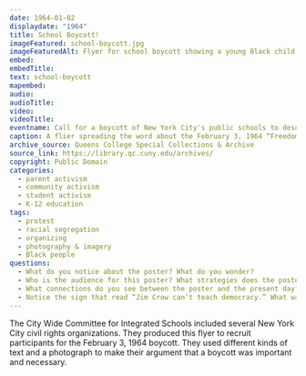 ```yaml
---
date: 1964-01-02
displaydate: "1964"
title: School Boycott!
imageFeatured: school-boycott.jpg
imageFeaturedAlt: Flyer for school boycott showing a young Black child looking through a broken window
embed: 
embedTitle: 
text: school-boycott
mapembed: 
audio: 
audioTitle: 
video: 
videoTitle: 
eventname: Call for a boycott of New York City's public schools to desegregate.
caption: A flier spreading the word about the February 3, 1964 “Freedom Day” school boycott. 
archive_source: Queens College Special Collections & Archive
source_link: https://library.qc.cuny.edu/archives/
copyright: Public Domain
categories:
  - parent activism
  - community activism
  - student activism
  - K-12 education
tags:
  - protest
  - racial segregation
  - organizing
  - photography & imagery
  - Black people
questions:
  - What do you notice about the poster? What do you wonder?
  - Who is the audience for this poster? What strategies does the poster employ to enlist that audience into the demonstration?
  - What connections do you see between the poster and the present day? 
  - Notice the sign that read “Jim Crow can’t teach democracy.” What was going on in the 1950s that made US citizens more likely to link their civil rights struggles to the idea of democracy?
---
```


The City Wide Committee for Integrated Schools included several New York City civil rights organizations. They produced this flyer to recruit participants for the February 3, 1964 boycott. They used different kinds of text and a photograph to make their argument that a boycott was important and necessary.
